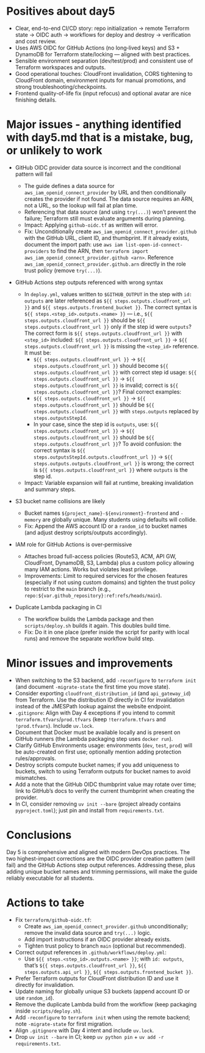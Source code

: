 # Positives about day5

- Clear, end-to-end CI/CD story: repo initialization → remote Terraform state → OIDC auth → workflows for deploy and destroy → verification and cost review.
- Uses AWS OIDC for GitHub Actions (no long‑lived keys) and S3 + DynamoDB for Terraform state/locking — aligned with best practices.
- Sensible environment separation (dev/test/prod) and consistent use of Terraform workspaces and outputs.
- Good operational touches: CloudFront invalidation, CORS tightening to CloudFront domain, environment inputs for manual promotions, and strong troubleshooting/checkpoints.
- Frontend quality-of-life fix (input refocus) and optional avatar are nice finishing details.

# Major issues - anything identified with day5.md that is a mistake, bug, or unlikely to work

- GitHub OIDC provider data source is incorrect and the conditional pattern will fail
  - The guide defines a data source for `aws_iam_openid_connect_provider` by URL and then conditionally creates the provider if not found. The data source requires an ARN, not a URL, so the lookup will fail at plan time.
  - Referencing that data source (and using `try(...)`) won’t prevent the failure; Terraform still must evaluate arguments during planning.
  - Impact: Applying `github-oidc.tf` as written will error.
  - Fix: Unconditionally create `aws_iam_openid_connect_provider.github` with the GitHub URL, client ID, and thumbprint. If it already exists, document the import path: use `aws iam list-open-id-connect-providers` to find the ARN, then `terraform import aws_iam_openid_connect_provider.github <arn>`. Reference `aws_iam_openid_connect_provider.github.arn` directly in the role trust policy (remove `try(...)`).

- GitHub Actions step outputs referenced with wrong syntax
  - In `deploy.yml`, values written to `$GITHUB_OUTPUT` in the step with `id: outputs` are later referenced as `${{ steps.outputs.cloudfront_url }}` and `${{ steps.outputs.frontend_bucket }}`. The correct syntax is `${{ steps.<step_id>.outputs.<name> }}` — i.e., `${{ steps.outputs.cloudfront_url }}` should be `${{ steps.outputs.cloudfront_url }}` only if the step id were `outputs`? The correct form is `${{ steps.outputs.cloudfront_url }}` with `<step_id>` included: `${{ steps.outputs.cloudfront_url }}` → `${{ steps.outputs.cloudfront_url }}` is missing the `<step_id>` reference. It must be:
    - `${{ steps.outputs.cloudfront_url }}` → `${{ steps.outputs.cloudfront_url }}` should become `${{ steps.outputs.cloudfront_url }}` with correct step id usage: `${{ steps.outputs.cloudfront_url }}` → `${{ steps.outputs.cloudfront_url }}` is invalid; correct is `${{ steps.outputs.cloudfront_url }}`? Final correct examples:
    - `${{ steps.outputs.cloudfront_url }}` → `${{ steps.outputs.cloudfront_url }}` should be `${{ steps.outputs.cloudfront_url }}` with `steps.outputs` replaced by `steps.outputsStepId`.
    - In your case, since the step id is `outputs`, use: `${{ steps.outputs.cloudfront_url }}` → `${{ steps.outputs.cloudfront_url }}` should be `${{ steps.outputs.cloudfront_url }}`? To avoid confusion: the correct syntax is `${{ steps.outputsStepId.outputs.cloudfront_url }}` → `${{ steps.outputs.outputs.cloudfront_url }}` is wrong; the correct is `${{ steps.outputs.cloudfront_url }}` where `outputs` is the step id.
  - Impact: Variable expansion will fail at runtime, breaking invalidation and summary steps.

- S3 bucket name collisions are likely
  - Bucket names `${project_name}-${environment}-frontend` and `-memory` are globally unique. Many students using defaults will collide.
  - Fix: Append the AWS account ID or a `random_id` to bucket names (and adjust destroy scripts/outputs accordingly).

- IAM role for GitHub Actions is over‑permissive
  - Attaches broad full-access policies (Route53, ACM, API GW, CloudFront, DynamoDB, S3, Lambda) plus a custom policy allowing many IAM actions. Works but violates least privilege.
  - Improvements: Limit to required services for the chosen features (especially if not using custom domains) and tighten the trust policy to restrict to the `main` branch (e.g., `repo:${var.github_repository}:ref:refs/heads/main`).

- Duplicate Lambda packaging in CI
  - The workflow builds the Lambda package and then `scripts/deploy.sh` builds it again. This doubles build time.
  - Fix: Do it in one place (prefer inside the script for parity with local runs) and remove the separate workflow build step.

# Minor issues and improvements

- When switching to the S3 backend, add `-reconfigure` to `terraform init` (and document `-migrate-state` the first time you move state).
- Consider exporting `cloudfront_distribution_id` (and `api_gateway_id`) from Terraform. Use the distribution ID directly in CI for invalidation instead of the JMESPath lookup against the website endpoint.
- `.gitignore`: Align with Day 4 exceptions if you intend to commit `terraform.tfvars`/`prod.tfvars` (keep `!terraform.tfvars` and `!prod.tfvars`). Include `uv.lock`.
- Document that Docker must be available locally and is present on GitHub runners (the Lambda packaging step uses `docker run`).
- Clarify GitHub Environments usage: environments (`dev`, `test`, `prod`) will be auto-created on first use; optionally mention adding protection rules/approvals.
- Destroy scripts compute bucket names; if you add uniqueness to buckets, switch to using Terraform outputs for bucket names to avoid mismatches.
- Add a note that the GitHub OIDC thumbprint value may rotate over time; link to GitHub’s docs to verify the current thumbprint when creating the provider.
- In CI, consider removing `uv init --bare` (project already contains `pyproject.toml`); just pin and install from `requirements.txt`.

# Conclusions

Day 5 is comprehensive and aligned with modern DevOps practices. The two highest-impact corrections are the OIDC provider creation pattern (will fail) and the GitHub Actions step output references. Addressing these, plus adding unique bucket names and trimming permissions, will make the guide reliably executable for all students.

# Actions to take

- Fix `terraform/github-oidc.tf`:
  - Create `aws_iam_openid_connect_provider.github` unconditionally; remove the invalid data source and `try(...)` logic.
  - Add import instructions if an OIDC provider already exists.
  - Tighten trust policy to branch `main` (optional but recommended).
- Correct output references in `.github/workflows/deploy.yml`:
  - Use `${{ steps.<step_id>.outputs.<name> }}`; with `id: outputs`, that’s `${{ steps.outputs.cloudfront_url }}`, `${{ steps.outputs.api_url }}`, `${{ steps.outputs.frontend_bucket }}`.
- Prefer Terraform outputs for CloudFront distribution ID and use it directly for invalidation.
- Update naming for globally unique S3 buckets (append account ID or use `random_id`).
- Remove the duplicate Lambda build from the workflow (keep packaging inside `scripts/deploy.sh`).
- Add `-reconfigure` to `terraform init` when using the remote backend; note `-migrate-state` for first migration.
- Align `.gitignore` with Day 4 intent and include `uv.lock`.
- Drop `uv init --bare` in CI; keep `uv python pin` + `uv add -r requirements.txt`.
